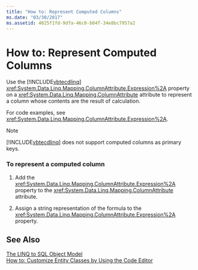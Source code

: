 ```yaml
---
title: "How to: Represent Computed Columns"
ms.date: "03/30/2017"
ms.assetid: 4025f1fd-9dfa-46c0-b04f-34e8bc7957a2
---
```

# How to: Represent Computed Columns
Use the [!INCLUDE[vbtecdlinq](../../../../../../includes/vbtecdlinq-md.md)] <xref:System.Data.Linq.Mapping.ColumnAttribute.Expression%2A> property on a <xref:System.Data.Linq.Mapping.ColumnAttribute> attribute to represent a column whose contents are the result of calculation.  
  
 For code examples, see <xref:System.Data.Linq.Mapping.ColumnAttribute.Expression%2A>.  
  
> [!NOTE]
>  [!INCLUDE[vbtecdlinq](../../../../../../includes/vbtecdlinq-md.md)] does not support computed columns as primary keys.  
  
### To represent a computed column  
  
1. Add the <xref:System.Data.Linq.Mapping.ColumnAttribute.Expression%2A> property to the <xref:System.Data.Linq.Mapping.ColumnAttribute> attribute.  
  
2. Assign a string representation of the formula to the <xref:System.Data.Linq.Mapping.ColumnAttribute.Expression%2A> property.  
  
## See Also  
 [The LINQ to SQL Object Model](../../../../../../docs/framework/data/adonet/sql/linq/the-linq-to-sql-object-model.md)  
 [How to: Customize Entity Classes by Using the Code Editor](../../../../../../docs/framework/data/adonet/sql/linq/how-to-customize-entity-classes-by-using-the-code-editor.md)
